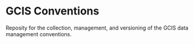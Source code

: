# GCIS Conventions

Reposity for the collection, management, and versioning of the GCIS data
management conventions.
